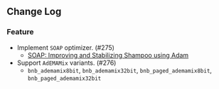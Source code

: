 ## Change Log

### Feature

* Implement `SOAP` optimizer. (#275)
    * [SOAP: Improving and Stabilizing Shampoo using Adam](https://arxiv.org/abs/2409.11321) 
* Support `AdEMAMix` variants. (#276)
    * `bnb_ademamix8bit`, `bnb_ademamix32bit`, `bnb_paged_ademamix8bit`, `bnb_paged_ademamix32bit`
